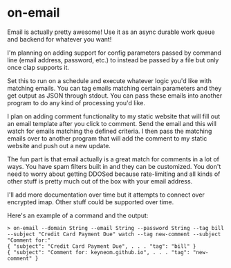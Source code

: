 # on-email

Email is actually pretty awesome! Use it as an async durable work queue and backend for whatever you want!

I'm planning on adding support for config parameters passed by command line (email address, password, etc.) to instead be passed by a file but only once clap supports it.

Set this to run on a schedule and execute whatever logic you'd like with matching emails. You can tag emails matching certain parameters and they get output as JSON through stdout. You can pass these emails into another program to do any kind of processing you'd like.

I plan on adding comment functionality to my static website that will fill out an email template after you click to comment. Send the email and this will watch for emails matching the defined criteria. I then pass the matching emails over to another program that will add the comment to my static website and push out a new update.

The fun part is that email actually is a great match for comments in a lot of ways. You have spam filters built in and they can be customized. You don't need to worry about getting DDOSed because rate-limiting and all kinds of other stuff is pretty much out of the box with your email address.

I'll add more documentation over time but it attempts to connect over encrypted imap. Other stuff could be supported over time.

Here's an example of a command and the output:
```
> on-email --domain String --email String --password String --tag bill --subject "Credit Card Payment Due" watch --tag new-comment --subject "Comment for:"
{ "subject": "Credit Card Payment Due", . . . "tag": "bill" }
{ "subject": "Comment for: keyneom.github.io", . . . "tag": "new-comment" }
```
